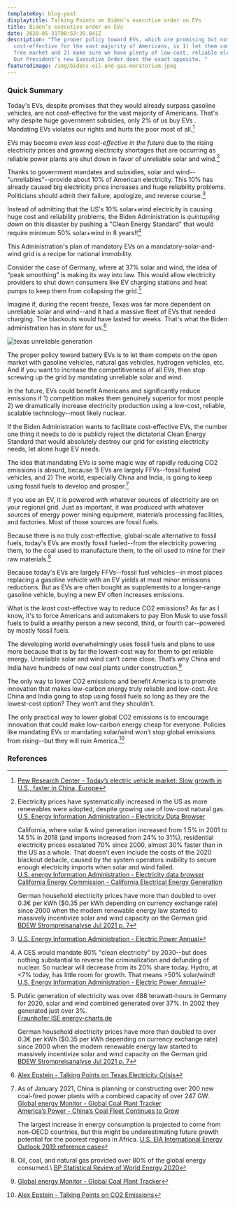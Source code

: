 ```yaml
---
templateKey: blog-post
displaytitle: Talking Points on Biden’s executive order on EVs
title: Biden’s executive order on EVs
date: 2020-05-31T08:53:39.041Z
description: "The proper policy toward EVs, which are promising but not
  cost-effective for the vast majority of Americans, is 1) let them compete on a
  free market and 2) make sure we have plenty of low-cost, reliable electricity.
  Our President's new Executive Order does the exact opposite. "
featuredimage: /img/bidens-oil-and-gas-moratorium.jpeg
---
```

### Quick Summary

Today's EVs, despite promises that they would already surpass gasoline vehicles, are not cost-effective for the vast majority of Americans. That's why despite huge government subsidies, only 2% of us buy EVs . Mandating EVs violates our rights and hurts the poor most of all.[^1]

EVs may become *even less cost-effective in the future* due to the rising electricity prices and growing electricity shortages that are occurring as reliable power plants are shut down in favor of unreliable solar and wind.[^2]

Thanks to government mandates and subsidies, solar and wind--"unreliables"--provide about 10% of American electricity. This 10% has already caused big electricity price increases and huge reliability problems. Politicians should admit their failure, apologize, and reverse course.[^3]

Instead of admitting that the US's 10% solar+wind electricity is causing huge cost and reliability problems, the Biden Administration is *quintupling down* on this disaster by pushing a "Clean Energy Standard" that would require minimum 50% solar+wind in 8 years!![^4]

This Administration's plan of mandatory EVs on a mandatory-solar-and-wind grid is a recipe for national immobility.

Consider the case of Germany, where at 37% solar and wind, the idea of “peak smoothing” is making its way into law. This would allow electricity providers to shut down consumers like EV charging stations and heat pumps to keep them from collapsing the grid.[^5]

Imagine if, during the recent freeze, Texas was far more dependent on unreliable solar and wind--and it had a massive fleet of EVs that needed charging. The blackouts would have lasted for weeks. That's what the Biden administration has in store for us.[^6]

![texas unreliable generation](/img/tx-freeze.png)

The proper policy toward battery EVs is to let them compete on the open market with gasoline vehicles, natural gas vehicles, hydrogen vehicles, etc. And if you want to increase the competitiveness of all EVs, then stop screwing up the grid by mandating unreliable solar and wind.

In the future, EVs could benefit Americans and significantly reduce emissions if 1) competition makes them genuinely superior for most people 2) we dramatically increase electricity production using a low-cost, reliable, scalable technology--most likely nuclear.

If the Biden Administration wants to facilitate cost-effective EVs, the number one thing it needs to do is publicly reject the dictatorial Clean Energy Standard that would absolutely destroy our grid for existing electricity needs, let alone huge EV needs.

The idea that mandating EVs is some magic way of rapidly reducing CO2 emissions is absurd, because 1) EVs are largely FFVs--fossil fueled vehicles, and 2) The world, especially China and India, is going to keep using fossil fuels to develop and prosper.[^7]

If you use an EV, it is powered with whatever sources of electricity are on your regional grid. Just as important, it was *produced* with whatever sources of energy power mining equipment, materials processing facilities, and factories. Most of those sources are fossil fuels.

Because there is no truly cost-effective, global-scale alternative to fossil fuels, today's EVs are mostly fossil fueled--from the electricity powering them, to the coal used to manufacture them, to the oil used to mine for their raw materials.[^8]

Because today's EVs are largely FFVs--fossil fuel vehicles--in most places replacing a gasoline vehicle with an EV yields at most minor emissions reductions. But as EVs are often bought as supplements to a longer-range gasoline vehicle, buying a new EV often increases emissions.

What is the *least* cost-effective way to reduce CO2 emissions? As far as I know, it's to force Americans and automakers to pay Elon Musk to use fossil fuels to build a wealthy person a new second, third, or fourth car--powered by mostly fossil fuels.

The developing world overwhelmingly uses fossil fuels and plans to use more because that is by far the lowest-cost way for them to get reliable energy. Unreliable solar and wind can’t come close. That’s why China and India have hundreds of new coal plants under construction.[^9]

The only way to lower CO2 emissions and benefit America is to promote innovation that makes low-carbon energy truly reliable and low-cost. Are China and India going to stop using fossil fuels so long as they are the lowest-cost option? They won’t and they shouldn’t.

The only practical way to lower global CO2 emissions is to encourage innovation that could make low-carbon energy cheap for everyone. Policies like mandating EVs or mandating solar/wind won’t stop global emissions from rising--but they will ruin America.[^10]



### References

[^1]: [Pew Research Center - Today’s electric vehicle market: Slow growth in U.S., faster in China, Europe](https://www.pewresearch.org/fact-tank/2021/06/07/todays-electric-vehicle-market-slow-growth-in-u-s-faster-in-china-europe/)

[^2]:
    Electricity prices have systematically increased in the US as more renewables were adopted, despite growing use of low-cost natural gas.
    [U.S. Energy Information Administration - Electricity Data Browser](https://www.eia.gov/electricity/data/browser/#/topic/7?agg=2,0,1&geo=g&freq=M&start=200101&end=202105&ctype=linechart&ltype=pin&rtype=s&maptype=0&rse=0&pin=)

    California, where solar & wind generation increased from 1.5% in 2001 to 14.5% in 2018 (and imports increased from 24% to 31%), residential electricity prices escalated 70% since 2000, almost 30% faster than in the US as a whole. That doesn’t even include the costs of the 2020 blackout debacle, caused by the system operators inability to secure enough electricity imports when solar and wind failed.\
    [U.S. energy Information Administration - Electricity data browser](https://www.eia.gov/electricity/data/browser/#/topic/7?agg=0,1&geo=g00000000004&endsec=vg&linechart=ELEC.PRICE.US-ALL.A~ELEC.PRICE.CA-RES.A~ELEC.PRICE.CA-ALL.A~ELEC.PRICE.US-RES.A&columnchart=ELEC.PRICE.US-ALL.A&map=ELEC.PRICE.US-ALL.A&freq=A&start=2001&end=2020&ctype=linechart&ltype=sourcekey&rtype=s&pin=&rse=0&maptype=0)
    [California Energy Commission - California Electrical Energy Generation](https://www.energy.ca.gov/data-reports/energy-almanac/california-electricity-data/california-electrical-energy-generation)

    German household electricity prices have more than doubled to over 0.3€ per kWh ($0.35 per kWh depending on currency exchange rate) since 2000 when the modern renewable energy law started to massively incentivize solar and wind capacity on the German grid.\
    [BDEW Strompreisanalyse Jul 2021 p. 7](https://www.bdew.de/service/daten-und-grafiken/bdew-strompreisanalyse/)


[^3]: [U.S. Energy Information Administration - Electric Power Annual](https://www.eia.gov/electricity/annual/)

[^4]:
    A CES would mandate 80% "clean electricity” by 2030--but does nothing substantial to reverse the criminalization and defunding of nuclear. So nuclear will decrease from its 20% share today. Hydro, at <7% today, has little room for growth. That means >50% solar/wind!\
    [U.S. Energy Information Administration - Electric Power Annual](https://www.eia.gov/electricity/annual/)

[^5]:
    Public generation of electricity was over 488 terawatt-hours in Germany for 2020, solar and wind combined generated over 37%. In 2002 they generated just over 3%.\
    [Fraunhofer ISE energy-charts.de](https://energy-charts.info/charts/energy_pie/chart.htm?l=en&c=DE&year=2020)

    German household electricity prices have more than doubled to over 0.3€ per kWh ($0.35 per kWh depending on currency exchange rate) since 2000 when the modern renewable energy law started to massively incentivize solar and wind capacity on the German grid.\
    [BDEW Strompreisanalyse Jul 2021 p. 7](https://www.bdew.de/service/daten-und-grafiken/bdew-strompreisanalyse/)

[^6]: [Alex Epstein - Talking Points on Texas Electricity Crisis](https://energytalkingpoints.com/texas-electricity-crisis/)

[^7]:
    As of January 2021, China is planning or constructing over 200 new coal-fired power plants with a combined capacity of over 247 GW.
    [Global energy Monitor - Global Coal Plant Tracker](https://globalenergymonitor.org/projects/global-coal-plant-tracker/summary-data/)\
    [America’s Power - China’s Coal Fleet Continues to Grow](https://www.americaspower.org/chinas-coal-fleet-continues-to-grow/)


    The largest increase in energy consumption is projected to come from non-OECD countries, but this might be underestimating future growth potential for the poorest regions in Africa.
    [U.S. EIA International Energy Outlook 2019 reference case](https://www.eia.gov/outlooks/aeo/data/browser/#/?id=1-IEO2019&region=0-0&cases=Reference&start=2010&end=2050&f=A&linechart=~Reference-d080819.25-1-IEO2019~Reference-d080819.26-1-IEO2019~Reference-d080819.3-1-IEO2019&ctype=linechart&sourcekey=0)

[^8]:
    Oil, coal, and natural gas provided over 80% of the global energy consumed.\ 
    [BP Statistical Review of World Energy 2020](https://www.bp.com/en/global/corporate/energy-economics/statistical-review-of-world-energy.html)

[^9]: [Global energy Monitor - Global Coal Plant Tracker](https://globalenergymonitor.org/projects/global-coal-plant-tracker/summary-data/)
[^10]: [Alex Epstein - Talking Points on CO2 Emissions](https://energytalkingpoints.com/co2-emissions/)
